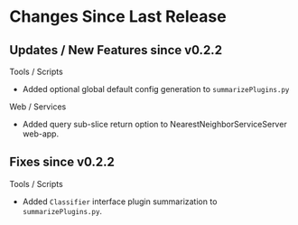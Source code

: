 Changes Since Last Release
==========================


Updates / New Features since v0.2.2
-----------------------------------

Tools / Scripts

  * Added optional global default config generation to ``summarizePlugins.py``

Web / Services

  * Added query sub-slice return option to NearestNeighborServiceServer web-app.


Fixes since v0.2.2
------------------

Tools / Scripts

  * Added ``Classifier`` interface plugin summarization to
    ``summarizePlugins.py``.
